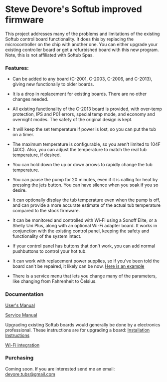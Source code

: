 # Steve Devore's Softub improved firmware

This project addresses many of the problems and limitations of the existing Softub control board functionality. It does this by replacing the microcontroller
on the chip with another one.  You can either upgrade your existing controller board or get a refurbished board with this new program.
Note, this is not affiliated with Softub Spas.

### Features:
- Can be added to any board (C-2001, C-2003, C-2006, and C-2013), giving new
functionally to older boards.

- It is a drop in replacement for existing boards.  There are no other changes needed.

- All existing functionality of the C-2013 board is provided, with over-temp 
protection, IPS and P01 errors, special temp mode, and economy and overnight
modes. The safety of the original design is kept.
- It will keep the set temperature if power is lost, so you can put the tub on a 
timer.

- The maximum temperature is configurable, so you aren't limited to 104F (40C).
Also, you can adjust the temperature to match the real tub temperature, if 
desired.

- You can hold down the up or down arrows to rapidly change the tub temperature.

- You can pause the pump for 20 minutes, even if it is calling for heat by 
pressing the jets button. You can have silence when you soak if you so desire.

- It can optionally display the tub temperature even when the pump is off, and can 
provide a more accurate estimate of the actual tub temperature compared to the 
stock firmware.  

- It can be monitored and controlled with Wi-Fi using a Sonoff Elite, or a Shelly 
Uni Plus, along with an optional Wi-Fi adapter board.  It works in conjunction
with the existing control panel, keeping the safety and functionality
of the system intact.

- If your control panel has buttons that don't work, you can add normal pushbuttons to control
your hot tub.

- It can work with replacement power supplies, so if you've been told the board can't be repaired, it likely can be now. 
  [Here is an example](assets/repaired.jpg)
  
- There is a service menu that lets you change many of the parameters, like changing from Fahrenheit to Celsius.

### Documentation
  
[User's Manual](manual.md)

[Service Manual](service.md)

Upgrading existing Softub boards would generally be done by a electronics professional.  These instructions are for upgrading a board:
[Installation Instructions](install.md)

[Wi-Fi integration](wifi.md)

### Purchasing
Coming soon.  If you are interested send me an email: [devore.tubs@gmail.com](mailto:devore.tubs@gmail.com)





